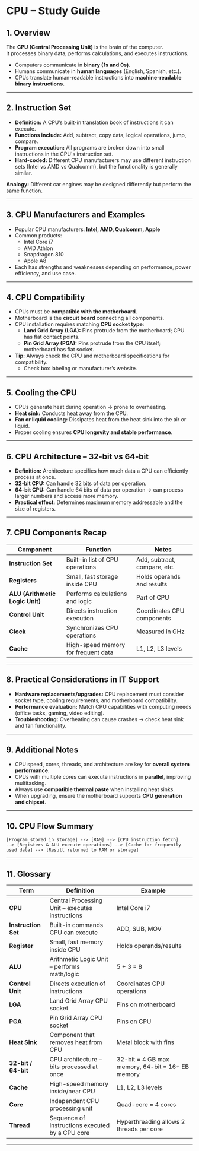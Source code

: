 # CPU – Study Guide

## 1. Overview
The **CPU (Central Processing Unit)** is the brain of the computer.  
It processes binary data, performs calculations, and executes instructions.  

- Computers communicate in **binary (1s and 0s)**.
- Humans communicate in **human languages** (English, Spanish, etc.).
- CPUs translate human-readable instructions into **machine-readable binary instructions**.

---

## 2. Instruction Set
- **Definition:** A CPU’s built-in translation book of instructions it can execute.
- **Functions include:** Add, subtract, copy data, logical operations, jump, compare.
- **Program execution:** All programs are broken down into small instructions in the CPU's instruction set.
- **Hard-coded:** Different CPU manufacturers may use different instruction sets (Intel vs AMD vs Qualcomm), but the functionality is generally similar.
  
**Analogy:** Different car engines may be designed differently but perform the same function.

---

## 3. CPU Manufacturers and Examples
- Popular CPU manufacturers: **Intel, AMD, Qualcomm, Apple**
- Common products:
  - Intel Core i7
  - AMD Athlon
  - Snapdragon 810
  - Apple A8
- Each has strengths and weaknesses depending on performance, power efficiency, and use case.

---

## 4. CPU Compatibility
- CPUs must be **compatible with the motherboard**.
- Motherboard is the **circuit board** connecting all components.
- CPU installation requires matching **CPU socket type**:
  - **Land Grid Array (LGA):** Pins protrude from the motherboard; CPU has flat contact points.
  - **Pin Grid Array (PGA):** Pins protrude from the CPU itself; motherboard has flat socket.
- **Tip:** Always check the CPU and motherboard specifications for compatibility.
  - Check box labeling or manufacturer’s website.

---

## 5. Cooling the CPU
- CPUs generate heat during operation → prone to overheating.
- **Heat sink:** Conducts heat away from the CPU.
- **Fan or liquid cooling:** Dissipates heat from the heat sink into the air or liquid.
- Proper cooling ensures **CPU longevity and stable performance**.

---

## 6. CPU Architecture – 32-bit vs 64-bit
- **Definition:** Architecture specifies how much data a CPU can efficiently process at once.
- **32-bit CPU:** Can handle 32 bits of data per operation.
- **64-bit CPU:** Can handle 64 bits of data per operation → can process larger numbers and access more memory.
- **Practical effect:** Determines maximum memory addressable and the size of registers.

---

## 7. CPU Components Recap
| Component | Function | Notes |
|-----------|---------|-------|
| **Instruction Set** | Built-in list of CPU operations | Add, subtract, compare, etc. |
| **Registers** | Small, fast storage inside CPU | Holds operands and results |
| **ALU (Arithmetic Logic Unit)** | Performs calculations and logic | Part of CPU |
| **Control Unit** | Directs instruction execution | Coordinates CPU components |
| **Clock** | Synchronizes CPU operations | Measured in GHz |
| **Cache** | High-speed memory for frequent data | L1, L2, L3 levels |

---

## 8. Practical Considerations in IT Support
- **Hardware replacements/upgrades:** CPU replacement must consider socket type, cooling requirements, and motherboard compatibility.
- **Performance evaluation:** Match CPU capabilities with computing needs (office tasks, gaming, video editing).
- **Troubleshooting:** Overheating can cause crashes → check heat sink and fan functionality.

---

## 9. Additional Notes
- CPU speed, cores, threads, and architecture are key for **overall system performance**.
- CPUs with multiple cores can execute instructions in **parallel**, improving multitasking.
- Always use **compatible thermal paste** when installing heat sinks.
- When upgrading, ensure the motherboard supports **CPU generation and chipset**.

---

## 10. CPU Flow Summary

```
[Program stored in storage] --> [RAM] --> [CPU instruction fetch]
--> [Registers & ALU execute operations] --> [Cache for frequently used data] --> [Result returned to RAM or storage]
```

---

## 11. Glossary

| Term | Definition | Example |
|------|-----------|---------|
| **CPU** | Central Processing Unit – executes instructions | Intel Core i7 |
| **Instruction Set** | Built-in commands CPU can execute | ADD, SUB, MOV |
| **Register** | Small, fast memory inside CPU | Holds operands/results |
| **ALU** | Arithmetic Logic Unit – performs math/logic | 5 + 3 = 8 |
| **Control Unit** | Directs execution of instructions | Coordinates CPU operations |
| **LGA** | Land Grid Array CPU socket | Pins on motherboard |
| **PGA** | Pin Grid Array CPU socket | Pins on CPU |
| **Heat Sink** | Component that removes heat from CPU | Metal block with fins |
| **32-bit / 64-bit** | CPU architecture – bits processed at once | 32-bit = 4 GB max memory, 64-bit = 16+ EB memory |
| **Cache** | High-speed memory inside/near CPU | L1, L2, L3 levels |
| **Core** | Independent CPU processing unit | Quad-core = 4 cores |
| **Thread** | Sequence of instructions executed by a CPU core | Hyperthreading allows 2 threads per core |

---

